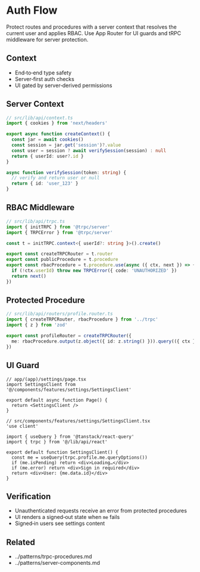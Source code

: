 # Auth Flow

Protect routes and procedures with a server context that resolves the current user and applies RBAC. Use App Router for UI guards and tRPC middleware for server protection.

## Context

- End‑to‑end type safety
- Server‑first auth checks
- UI gated by server‑derived permissions

## Server Context

```ts
// src/lib/api/context.ts
import { cookies } from 'next/headers'

export async function createContext() {
  const jar = await cookies()
  const session = jar.get('session')?.value
  const user = session ? await verifySession(session) : null
  return { userId: user?.id }
}

async function verifySession(token: string) {
  // verify and return user or null
  return { id: 'user_123' }
}
```

## RBAC Middleware

```ts
// src/lib/api/trpc.ts
import { initTRPC } from '@trpc/server'
import { TRPCError } from '@trpc/server'

const t = initTRPC.context<{ userId?: string }>().create()

export const createTRPCRouter = t.router
export const publicProcedure = t.procedure
export const rbacProcedure = t.procedure.use(async ({ ctx, next }) => {
  if (!ctx.userId) throw new TRPCError({ code: 'UNAUTHORIZED' })
  return next()
})
```

## Protected Procedure

```ts
// src/lib/api/routers/profile.router.ts
import { createTRPCRouter, rbacProcedure } from '../trpc'
import { z } from 'zod'

export const profileRouter = createTRPCRouter({
  me: rbacProcedure.output(z.object({ id: z.string() })).query(({ ctx }) => ({ id: String(ctx.userId) })),
})
```

## UI Guard

```tsx
// app/(app)/settings/page.tsx
import SettingsClient from '@/components/features/settings/SettingsClient'

export default async function Page() {
  return <SettingsClient />
}
```

```tsx
// src/components/features/settings/SettingsClient.tsx
'use client'

import { useQuery } from '@tanstack/react-query'
import { trpc } from '@/lib/api/react'

export default function SettingsClient() {
  const me = useQuery(trpc.profile.me.queryOptions())
  if (me.isPending) return <div>Loading…</div>
  if (me.error) return <div>Sign in required</div>
  return <div>User: {me.data.id}</div>
}
```

## Verification

- Unauthenticated requests receive an error from protected procedures
- UI renders a signed‑out state when `me` fails
- Signed‑in users see settings content

## Related

- ../patterns/trpc-procedures.md
- ../patterns/server-components.md
